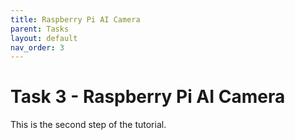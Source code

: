 ```yaml
---
title: Raspberry Pi AI Camera
parent: Tasks
layout: default
nav_order: 3
---
```

# Task 3 - Raspberry Pi AI Camera

This is the second step of the tutorial.
